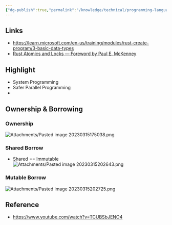 ```yaml
---
{"dg-publish":true,"permalink":"/knowledge/technical/programming-language/rust/","dgPassFrontmatter":true}
---
```


## Links
- https://learn.microsoft.com/en-us/training/modules/rust-create-program/3-basic-data-types
- [Rust Atomics and Locks — Foreword by Paul E. McKenney](https://marabos.nl/atomics/foreword.html)
## Highlight
- System Programming
- Safer Parallel Programming
- 
## Ownership & Borrowing
### Ownership
![Attachments/Pasted image 20230315175038.png](/img/user/Attachments/Pasted%20image%2020230315175038.png)
### Shared Borrow
- Shared == Immutable
![Attachments/Pasted image 20230315202643.png](/img/user/Attachments/Pasted%20image%2020230315202643.png)
### Mutable Borrow
![Attachments/Pasted image 20230315202725.png](/img/user/Attachments/Pasted%20image%2020230315202725.png)
## Reference
- https://www.youtube.com/watch?v=TCUBSbJENO4